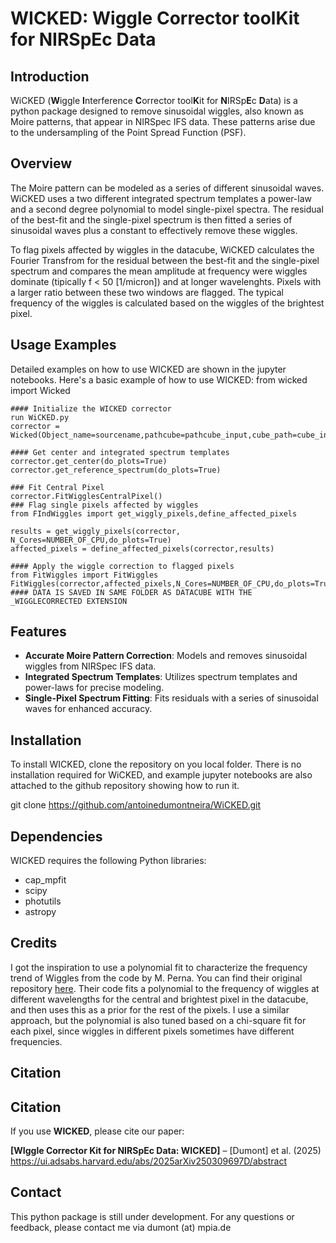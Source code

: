 # WICKED: **W**iggle **C**orrector tool**K**it for NIRSp**E**c **D**ata

## Introduction
WiCKED (**W**iggle **I**nterference **C**orrector tool**K**it for **N**IRSp**E**c **D**ata) is a python package designed to remove sinusoidal wiggles, also known as Moire patterns, that appear in NIRSpec IFS data. These patterns arise due to the undersampling of the Point Spread Function (PSF).

## Overview
The Moire pattern can be modeled as a series of different sinusoidal waves. WiCKED uses a two different integrated spectrum templates a power-law and a second degree polynomial to model single-pixel spectra. The residual of the best-fit and the single-pixel spectrum is then fitted  a series of sinusoidal waves plus a constant to effectively remove these wiggles.

To flag pixels affected by wiggles in the datacube, WiCKED calculates the Fourier Transfrom for the residual between the best-fit and the single-pixel spectrum and compares the mean amplitude at frequency were wiggles dominate (tipically f < 50 [1/micron]) and at longer wavelenghts. Pixels with a larger ratio between these two windows are flagged. The typical frequency of the wiggles is calculated based on the wiggles of the brightest pixel. 

## Usage Examples
Detailed examples on how to use WICKED are shown in the jupyter notebooks. Here's a basic example of how to use WICKED:
from wicked import Wicked
 ```
#### Initialize the WICKED corrector
run WiCKED.py
corrector = Wicked(Object_name=sourcename,pathcube=pathcube_input,cube_path=cube_input,redshift=z,jwst_filter=jwst_filter)

#### Get center and integrated spectrum templates
corrector.get_center(do_plots=True)
corrector.get_reference_spectrum(do_plots=True)

### Fit Central Pixel
corrector.FitWigglesCentralPixel()
### Flag single pixels affected by wiggles
from FIndWiggles import get_wiggly_pixels,define_affected_pixels

results = get_wiggly_pixels(corrector, N_Cores=NUMBER_OF_CPU,do_plots=True)
affected_pixels = define_affected_pixels(corrector,results)

#### Apply the wiggle correction to flagged pixels
from FitWiggles import FitWiggles
FitWiggles(corrector,affected_pixels,N_Cores=NUMBER_OF_CPU,do_plots=True)
#### DATA IS SAVED IN SAME FOLDER AS DATACUBE WITH THE _WIGGLECORRECTED EXTENSION

```


## Features
- **Accurate Moire Pattern Correction**: Models and removes sinusoidal wiggles from NIRSpec IFS data.
- **Integrated Spectrum Templates**: Utilizes spectrum templates and power-laws for precise modeling.
- **Single-Pixel Spectrum Fitting**: Fits residuals with a series of sinusoidal waves for enhanced accuracy.

## Installation
To install WICKED, clone the repository on you local folder. There is no installation required for WiCKED, and example jupyter notebooks are also attached to the github repository showing how to run it. 

git clone https://github.com/antoinedumontneira/WiCKED.git

## Dependencies
WICKED requires the following Python libraries:
- cap_mpfit
- scipy
- photutils
- astropy

## Credits

I got the inspiration to use a polynomial fit to characterize the frequency trend of Wiggles from the code by M. Perna. You can find their original repository [here](https://github.com/micheleperna/JWST-NIRSpec_wiggles/tree/main). Their code fits a polynomial to the frequency of wiggles at different wavelengths for the central and brightest pixel in the datacube, and then uses this as a prior for the rest of the pixels. I use a similar approach, but the polynomial is also tuned based on a chi-square fit for each pixel, since wiggles in different pixels sometimes have different frequencies.

## Citation

## Citation  

If you use **WICKED**, please cite our paper:  

**[WIggle Corrector Kit for NIRSpEc Data: WICKED]** – [Dumont] et al. (2025)   
https://ui.adsabs.harvard.edu/abs/2025arXiv250309697D/abstract 

## Contact
This python package is still under development. For any questions or feedback, please contact me via dumont (at) mpia.de
